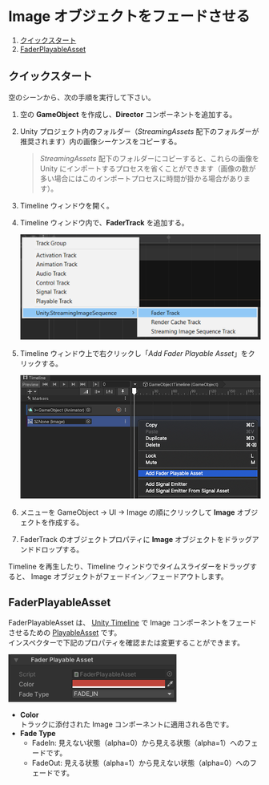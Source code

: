 # Image オブジェクトをフェードさせる

1. [クイックスタート](#クイックスタート)
1. [FaderPlayableAsset](#faderplayableasset)

## クイックスタート

空のシーンから、次の手順を実行して下さい。

1. 空の **GameObject** を作成し、**Director** コンポーネントを追加する。
1. Unity プロジェクト内のフォルダー（*StreamingAssets* 配下のフォルダーが推奨されます）内の画像シーケンスをコピーする。
   > *StreamingAssets* 配下のフォルダーにコピーすると、これらの画像を Unity にインポートするプロセスを省くことができます（画像の数が多い場合にはこのインポートプロセスに時間が掛かる場合があります）。
1. Timeline ウィンドウを開く。
1. Timeline ウィンドウ内で、**FaderTrack** を追加する。

   ![AddFaderTrack](../images/AddFaderTrack.png)
   
1. Timeline ウィンドウ上で右クリックし「*Add Fader Playable Asset*」をクリックする。
 
   ![AddFaderPlayableAsset](../images/AddFaderPlayableAsset.png)
   
1. メニューを GameObject -> UI -> Image の順にクリックして **Image** オブジェクトを作成する。

1. FaderTrack のオブジェクトプロパティに **Image** オブジェクトをドラッグアンドドロップする。

Timeline を再生したり、Timeline ウィンドウでタイムスライダーをドラッグすると、
Image オブジェクトがフェードイン／フェードアウトします。

## FaderPlayableAsset

FaderPlayableAsset は、
[Unity Timeline](https://docs.unity3d.com/Packages/com.unity.timeline@latest) で
Image コンポーネントをフェードさせるための
[PlayableAsset](https://docs.unity3d.com/ScriptReference/Playables.PlayableAsset.html) です。  
インスペクターで下記のプロパティを確認または変更することができます。

![FaderPlayableAsset](../images/FaderPlayableAsset.png)

* **Color**   
  トラックに添付された Image コンポーネントに適用される色です。
* **Fade Type**
  - FadeIn: 見えない状態（alpha=0）から見える状態（alpha=1）へのフェードです。
  - FadeOut: 見える状態（alpha=1）から見えない状態（alpha=0）へのフェードです。





